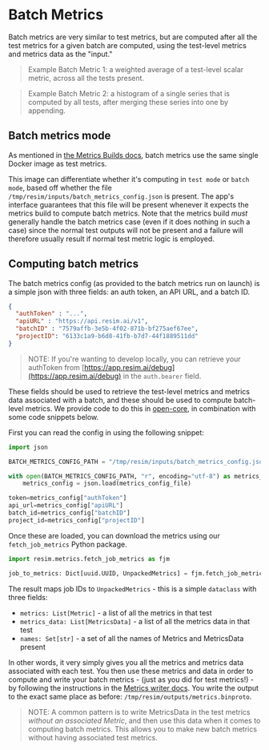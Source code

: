 # Batch Metrics

Batch metrics are very similar to test metrics, but are computed after all the test metrics for a given batch are computed, using the test-level metrics and metrics data as the "input."

> Example Batch Metric 1: a weighted average of a test-level scalar metric, across all the tests present.

> Example Batch Metric 2: a histogram of a single series that is computed by all tests, after merging these series into one by appending.


## Batch metrics mode

As mentioned in [the Metrics Builds docs](./metrics_builds.md), batch metrics use the same single Docker image as test metrics. 

This image can differentiate whether it's computing in `test mode` or `batch mode`, based off whether the file `/tmp/resim/inputs/batch_metrics_config.json` is present. The app's interface guarantees that this file will be present whenever it expects the metrics build to compute batch metrics. Note that the metrics build *must* generally handle the batch metrics case (even if it does nothing in such a case) since the normal test outputs will not be present and a failure will therefore usually result if normal test metric logic is employed.

## Computing batch metrics

The batch metrics config (as provided to the batch metrics run on launch) is a simple json with three fields: an auth token, an API URL, and a batch ID.

```json
{
  "authToken" : "...",
  "apiURL" : "https://api.resim.ai/v1",
  "batchID" : "7579affb-3e5b-4f02-871b-bf275aef67ee",
  "projectID": "6133c1a9-b6d8-41fb-b7d7-44f1889511dd"
}
```

> NOTE: If you're wanting to develop locally, you can retrieve your authToken from [https://app.resim.ai/debug](https://app.resim.ai/debug) in the `auth.bearer` field.

These fields should be used to retrieve the test-level metrics and metrics data associated with a batch, and these should be used to compute batch-level metrics. We provide code to do this in [open-core](https://github.com/resim-ai/open-core/tree/main/resim/metrics), in combination with some code snippets below.

First you can read the config in using the following snippet:

```python
import json 

BATCH_METRICS_CONFIG_PATH = "/tmp/resim/inputs/batch_metrics_config.json"

with open(BATCH_METRICS_CONFIG_PATH, "r", encoding="utf-8") as metrics_config_file:
    metrics_config = json.load(metrics_config_file)

token=metrics_config["authToken"]
api_url=metrics_config["apiURL"]
batch_id=metrics_config["batchID"]
project_id=metrics_config["projectID"]
```

Once these are loaded, you can download the metrics using our `fetch_job_metrics` Python package.

```python
import resim.metrics.fetch_job_metrics as fjm

job_to_metrics: Dict[uuid.UUID, UnpackedMetrics] = fjm.fetch_job_metrics_by_batch(token=token, api_url=api_url, project_id=uuid.UUID(project_id), batch_id=uuid.UUID(batchID))
```

The result maps job IDs to `UnpackedMetrics` - this is a simple `dataclass` with three fields:

- `metrics: List[Metric]` - a list of all the metrics in that test
- `metrics_data: List[MetricsData]` - a list of all the metrics data in that test
- `names: Set[str]` - a set of all the names of Metrics and MetricsData present

In other words, it very simply gives you all the metrics and metrics data associated with each test. You then use these metrics and data in order to compute and write your batch metrics - (just as you did for test metrics!) - by following the instructions in the [Metrics writer docs](./metrics_writer.md). You write the output to the exact same place as before: `/tmp/resim/outputs/metrics.binproto`.

> NOTE: A common pattern is to write MetricsData in the test metrics *without an associated Metric*, and then use this data when it comes to computing batch metrics. This allows you to make new batch metrics without having associated test metrics.
